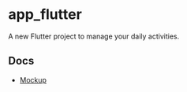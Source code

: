 # app_flutter

A new Flutter project to manage your daily activities.

## Docs

- [Mockup](https://www.figma.com/file/rol7xlaiFNFwfAIhYuN0A4/daily_timeline?node-id=0%3A1)
